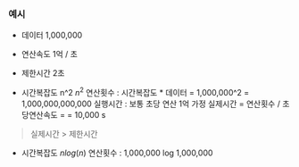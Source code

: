 
### 예시
- 데이터 1,000,000
- 연산속도 1억 / 초
- 제한시간 2초

- 시간복잡도 n^2 $n^2$
  연산횟수 : 시간복잡도 * 데이터  = 1,000,000^2 = 1,000,000,000,000
  실행시간 : 보통 초당 연산 1억 가정
  실제시간 = 연산횟수 / 초당연산속도 = = 10,000 s
> 실제시간 > 제한시간

- 시간복잡도 $nlog{(n)}$
  연산횟수 : 1,000,000 log 1,000,000